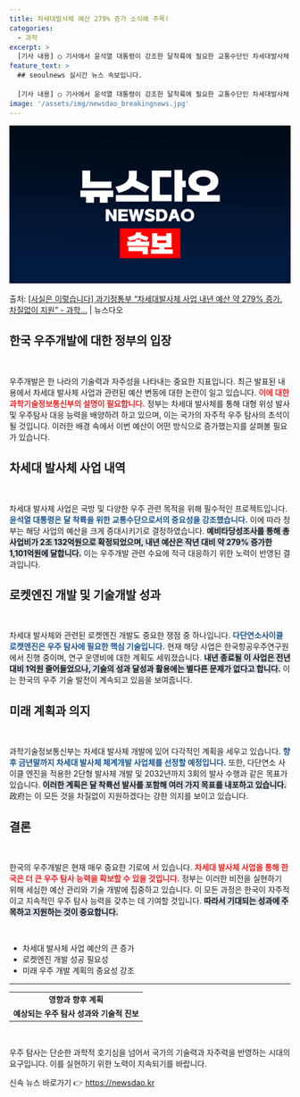 ```yaml
---
title: 차세대발사체 예산 279% 증가 소식에 주목!
categories:
  - 과학
excerpt: >
  [기사 내용] ○ 기사에서 윤석열 대통령이 강조한 달착륙에 필요한 교통수단인 차세대발사체 관련 예산을 정부 …
feature_text: >
  ## seoulnews 실시간 뉴스 속보입니다.

  [기사 내용] ○ 기사에서 윤석열 대통령이 강조한 달착륙에 필요한 교통수단인 차세대발사체 관련 예산을 정부 …
image: '/assets/img/newsdao_breakingnews.jpg'
---
```


![뉴스다오 속보](/assets/img/newsdao_breakingnews.jpg)

<p>출처: <a href="https://newsdao.kr/2058" rel="dofollow">[사실은 이렇습니다] 과기정통부 “차세대발사체 사업 내년 예산 약 279% 증가, 차질없이 지원”  - 과학…</a> | 뉴스다오</p>

<h2 data-ke-size="size26">한국 우주개발에 대한 정부의 입장</h2>

<p data-ke-size="size16">&nbsp;</p>

우주개발은 한 나라의 기술력과 자주성을 나타내는 중요한 지표입니다. 최근 발표된 내용에서 차세대 발사체 사업과 관련된 예산 변동에 대한 논란이 일고 있습니다. <b><span style="color: #ee2323;">이에 대한 과학기술정보통신부의 설명이 필요합니다.</span></b> 정부는 차세대 발사체를 통해 대형 위성 발사 및 우주탐사 대응 능력을 배양하려 하고 있으며, 이는 국가의 자주적 우주 탐사의 초석이 될 것입니다. 이러한 배경 속에서 이번 예산이 어떤 방식으로 증가했는지를 살펴볼 필요가 있습니다.

<h2 data-ke-size="size26">차세대 발사체 사업 내역</h2>

<p data-ke-size="size16">&nbsp;</p>

차세대 발사체 사업은 국방 및 다양한 우주 관련 목적을 위해 필수적인 프로젝트입니다. <b><span style="color: #1a5490;">윤석열 대통령은 달 착륙을 위한 교통수단으로서의 중요성을 강조했습니다.</span></b> 이에 따라 정부는 해당 사업의 예산을 크게 증대시키기로 결정하였습니다. <b><span style="background-color: #21538527;">예비타당성조사를 통해 총사업비가 2조 132억원으로 확정되었으며, 내년 예산은 작년 대비 약 279% 증가한 1,101억원에 달합니다.</span></b> 이는 우주개발 관련 수요에 적극 대응하기 위한 노력이 반영된 결과입니다.

<h2 data-ke-size="size26">로켓엔진 개발 및 기술개발 성과</h2>

<p data-ke-size="size16">&nbsp;</p>

차세대 발사체와 관련된 로켓엔진 개발도 중요한 쟁점 중 하나입니다. <b><span style="color: #1a5490;">다단연소사이클 로켓엔진은 우주 탐사에 필요한 핵심 기술입니다.</span></b> 현재 해당 사업은 한국항공우주연구원에서 진행 중이며, 연구 운영비에 대한 계획도 세워졌습니다. <b><span style="background-color: #21538527;">내년 종료될 이 사업은 전년 대비 1억원 줄어들었으나, 기술의 성과 달성과 활용에는 별다른 문제가 없다고 합니다.</span></b> 이는 한국의 우주 기술 발전이 계속되고 있음을 보여줍니다.

<h2 data-ke-size="size26">미래 계획과 의지</h2>

<p data-ke-size="size16">&nbsp;</p>

과학기술정보통신부는 차세대 발사체 개발에 있어 다각적인 계획을 세우고 있습니다. <b><span style="color: #1a5490;">향후 금년말까지 차세대 발사체 체계개발 사업체를 선정할 예정입니다.</span></b> 또한, 다단연소 사이클 엔진을 적용한 2단형 발사체 개발 및 2032년까지 3회의 발사 수행과 같은 목표가 있습니다. <b><span style="background-color: #21538527;">이러한 계획은 달 착륙선 발사를 포함해 여러 가지 목표를 내포하고 있습니다.</span></b>政府는 이 모든 것을 차질없이 지원하겠다는 강한 의지를 보이고 있습니다.

<h2 data-ke-size="size26">결론</h2>

<p data-ke-size="size16">&nbsp;</p>

한국의 우주개발은 현재 매우 중요한 기로에 서 있습니다. <b><span style="color: #ee2323;">차세대 발사체 사업을 통해 한국은 더 큰 우주 탐사 능력을 확보할 수 있을 것입니다.</span></b> 정부는 이러한 비전을 실현하기 위해 세심한 예산 관리와 기술 개발에 집중하고 있습니다. 이 모든 과정은 한국이 자주적이고 지속적인 우주 탐사 능력을 갖추는 데 기여할 것입니다. <b><span style="background-color: #21538527;">따라서 기대되는 성과에 주목하고 지원하는 것이 중요합니다.</span></b>

<p data-ke-size="size16">&nbsp;</p>

<ul>
    <li>차세대 발사체 사업 예산의 큰 증가</li>
    <li>로켓엔진 개발 성공 필요성</li>
    <li>미래 우주 개발 계획의 중요성 강조</li>
</ul>

<hr />

<table style="width:100%; border-collapse: collapse;">
    <tr>
        <td style="text-align: center; height: 17px;"><b>영향과 향후 계획</b></td>
    </tr>
    <tr>
        <td style="text-align: center; height: 17px;"><b>예상되는 우주 탐사 성과와 기술적 진보</b></td>
    </tr>
</table>

<p data-ke-size="size16">&nbsp;</p>

우주 탐사는 단순한 과학적 호기심을 넘어서 국가의 기술력과 자주력을 반영하는 시대의 요구입니다. 이를 실현하기 위한 노력이 지속되기를 바랍니다. 

신속 뉴스 바로가기 👉 <a href="https://newsdao.kr" rel="dofollow">https://newsdao.kr</a>


